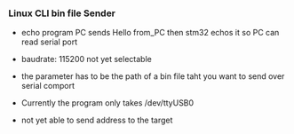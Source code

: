 ###  Linux CLI bin file Sender


- echo program 
    PC sends Hello from_PC
    then stm32 echos it so PC can read serial port

- baudrate: 115200 not yet selectable

- the parameter has to be the path of a bin file taht you want to send over serial comport

- Currently the program only takes /dev/ttyUSB0

- not yet able to send address to the target
